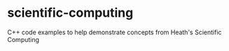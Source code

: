 # scientific-computing
C++ code examples to help demonstrate concepts from Heath's Scientific Computing
